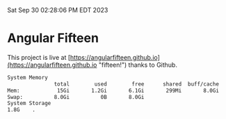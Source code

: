 Sat Sep 30 02:28:06 PM EDT 2023

# Angular Fifteen


This project is live at [https://angularfifteen.github.io](https://angularfifteen.github.io "fifteen!") thanks to Github.

```bash
System Memory
               total        used        free      shared  buff/cache   available
Mem:            15Gi       1.2Gi       6.1Gi       299Mi       8.0Gi        13Gi
Swap:          8.0Gi          0B       8.0Gi
System Storage
1.8G	.
```
